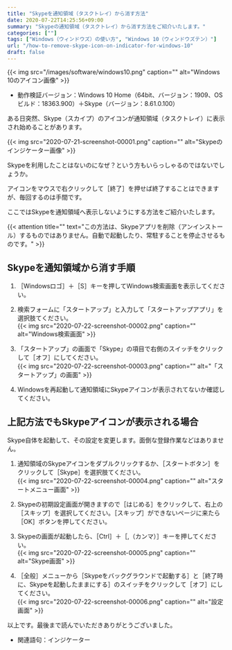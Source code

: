 ```yaml
---
title: "Skypeを通知領域（タスクトレイ）から消す方法"
date: 2020-07-22T14:25:56+09:00
summary: "Skypeの通知領域（タスクトレイ）から消す方法をご紹介いたします。"
categories: [""]
tags: ["Windows（ウィンドウズ）の使い方", "Windows 10（ウィンドウズテン）"]
url: "/how-to-remove-skype-icon-on-indicator-for-windows-10"
draft: false
---
```


{{< img src="/images/software/windows10.png" caption="" alt="Windows 10のアイコン画像" >}}

- 動作検証バージョン：Windows 10 Home（64bit、バージョン：1909、OSビルド：18363.900）＋Skype（バージョン：8.61.0.100）

ある日突然、Skype（スカイプ）のアイコンが通知領域（タスクトレイ）に表示され始めることがあります。

{{< img src="2020-07-21-screenshot-00001.png" caption="" alt="Skypeのインジケーター画像" >}}

Skypeを利用したことはないのになぜ？という方もいらっしゃるのではないでしょうか。

アイコンをマウスで右クリックして［終了］を押せば終了することはできますが、毎回するのは手間です。

ここではSkypeを通知領域へ表示しないようにする方法をご紹介いたします。

{{< attention title="" text="この方法は、Skypeアプリを削除（アンインストール）するものではありません。自動で起動したり、常駐することを停止させるものです。" >}}

## Skypeを通知領域から消す手順

1. ［Windowsロゴ］＋［S］キーを押してWindows検索画面を表示してください。

2. 検索フォームに「スタートアップ」と入力して「スタートアップアプリ」を選択肢てください。  
{{< img src="2020-07-22-screenshot-00002.png" caption="" alt="Windows検索画面" >}}

3. 「スタートアップ」の画面で「Skype」の項目で右側のスイッチをクリックして［オフ］にしてください。  
{{< img src="2020-07-22-screenshot-00003.png" caption="" alt="「スタートアップ」の画面" >}}

4. Windowsを再起動して通知領域にSkypeアイコンが表示されてないか確認してください。

## 上記方法でもSkypeアイコンが表示される場合

Skype自体を起動して、その設定を変更します。面倒な登録作業などはありません。

1. 通知領域のSkypeアイコンをダブルクリックするか、［スタートボタン］をクリックして［Skype］を選択肢てください。  
{{< img src="2020-07-22-screenshot-00004.png" caption="" alt="スタートメニュー画面" >}}

2. Skypeの初期設定画面が開きますので［はじめる］をクリックして、右上の［スキップ］を選択してください。［スキップ］ができないページに来たら［OK］ボタンを押してください。

3. Skypeの画面が起動したら、［Ctrl］＋［,（カンマ）］キーを押してください。  
{{< img src="2020-07-22-screenshot-00005.png" caption="" alt="Skype画面" >}}

4. ［全般］メニューから［Skypeをバックグラウンドで起動する］と［終了時に、Skypeを起動したままにする］のスイッチをクリックして［オフ］にしてください。  
{{< img src="2020-07-22-screenshot-00006.png" caption="" alt="設定画面" >}}

以上です。最後まで読んでいただきありがとうございました。

- 関連語句：インジケーター
